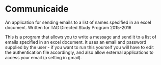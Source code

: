 # Communicaide
An application for sending emails to a list of names specified in an excel document. Written for TAG Directed Study Program 2015-2016

This is a program that allows you to write a message and send it to a list of emails specified in an excel document. 
It uses an email and password supplied by the user - if you want to run this yourself you will have to edit the authentication 
file accordingly, and also allow external applications to access your email (a setting in gmail).
